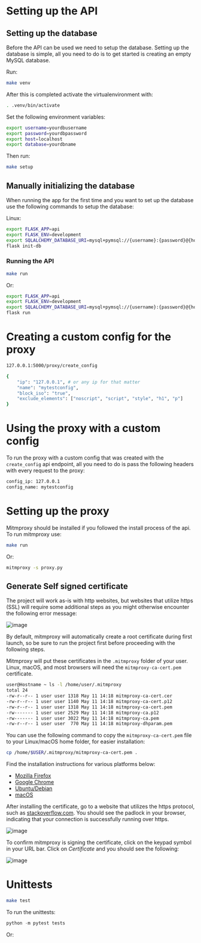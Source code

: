 # Setting up the API
## Setting up the database
Before the API can be used we need to setup the database. Setting up the database is simple, all you need to do is to get started is creating an empty MySQL database.

Run:

```bash
make venv
```

After this is completed activate the virtualenvironment with:

```bash
. .venv/bin/activate
```

Set the following environment variables:

```bash
export username=yourdbusername
export password=yourdbpassword
export host=localhost
export database=yourdbname
```

Then run:
```bash
make setup
```

## Manually initializing the  database
When running the app for the first time and you want to set up the database use the following commands to setup the database:

Linux:

```bash
export FLASK_APP=api
export FLASK_ENV=development
export SQLALCHEMY_DATABASE_URI=mysql+pymsql://{username}:{password}@{host}/{databasename}
flask init-db
```
### Running the API
```bash
make run
```
Or:

```bash
export FLASK_APP=api
export FLASK_ENV=development
export SQLALCHEMY_DATABASE_URI=mysql+pymsql://{username}:{password}@{host}/{databasename}
flask run
```
# Creating a custom config for the proxy
```bash
127.0.0.1:5000/proxy/create_config

{
    "ip": "127.0.0.1", # or any ip for that matter
    "name": "mytestconfig",
    "block_iso": "true",
    "exclude_elements": ["noscript", "script", "style", "h1", "p"]
}
```
# Using the proxy with a custom config
To run the proxy with a custom config that was created with the `create_config` api endpoint, all you need to do is pass the following headers with every request to the proxy:

```bash
config_ip: 127.0.0.1
config_name: mytestconfig
```

# Setting up the proxy
Mitmproxy should be installed if you followed the install process of the api.
To run mitmproxy use:

```bash
make run
```

Or:

```bash
mitmproxy -s proxy.py
```

## Generate Self signed certificate
The project will work as-is with http websites, but websites that utilize https (SSL) will require some additional steps as you might otherwise encounter the following error message:

![image](https://user-images.githubusercontent.com/11412480/121014932-c6416e80-c79a-11eb-8862-ac95446e7f2d.png)

By default, mitmproxy will automatically create a root certificate during first launch, so be sure to run the project first before proceeding with the following steps.

Mitmproxy will put these certificates in the `.mitmproxy` folder of your user. Linux, macOS, and most browsers will need the `mitmproxy-ca-cert.pem` certificate.

```bash
user@Hostname ~ ls -l /home/user/.mitmproxy
total 24
-rw-r--r-- 1 user user 1318 May 11 14:18 mitmproxy-ca-cert.cer
-rw-r--r-- 1 user user 1140 May 11 14:18 mitmproxy-ca-cert.p12
-rw-r--r-- 1 user user 1318 May 11 14:18 mitmproxy-ca-cert.pem
-rw------- 1 user user 2529 May 11 14:18 mitmproxy-ca.p12
-rw------- 1 user user 3022 May 11 14:18 mitmproxy-ca.pem
-rw-r--r-- 1 user user  770 May 11 14:18 mitmproxy-dhparam.pem
```

You can use the following command to copy the `mitmproxy-ca-cert.pem` file to your Linux/macOS home folder, for easier installation:

```bash
cp /home/$USER/.mitmproxy/mitmproxy-ca-cert.pem .
```

Find the installation instructions for various platforms below:

- [Mozilla Firefox](https://wiki.mozilla.org/MozillaRootCertificate#Mozilla_Firefox)
- [Google Chrome](https://stackoverflow.com/a/15076602/198996)
- [Ubuntu/Debian](https://askubuntu.com/questions/73287/how-do-i-install-a-root-certificate/94861#94861)
- [macOS](https://support.apple.com/guide/keychain-access/add-certificates-to-a-keychain-kyca2431/mac)

After installing the certificate, go to a website that utilizes the https protocol, such as [stackoverflow.com](https://stackoverflow.com/). You should see the padlock in your browser, indicating that your connection is successfully running over https.

![image](https://user-images.githubusercontent.com/11412480/121016912-0144a180-c79d-11eb-83dd-95c8eecb42c7.png)


To confirm mitmproxy is signing the certificate, click on the keypad symbol in your URL bar. Click on _Certificate_ and you should see the following:

![image](https://user-images.githubusercontent.com/11412480/121017091-2b965f00-c79d-11eb-8daa-fb9b76ca3647.png)


# Unittests
```bash
make test
```

To run the unittests:

```python
python -m pytest tests
```
Or: